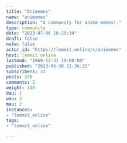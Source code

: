 ```yaml
---
title: "Animemes" 
name: "animemes"
description: "A community for anime memes!."
type: community
date: "2023-07-06 18:29:34"
draft: false
nsfw: false
actor_id: "https://lemmit.online/c/animemes"
host: lemmit.online
lastmod: "1969-12-31 19:00:00"
published: "2023-06-30 22:36:22"
subscribers: 33
posts: 248
comments: 2
weight: 248
dau: 1
wau: 2
mau: 2
instances:
- "lemmit_online"
tags: 
- "lemmit_online"

---
```

